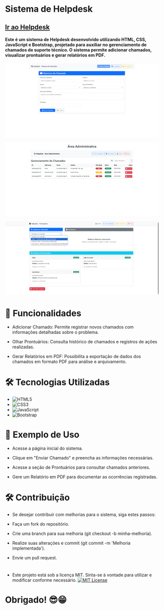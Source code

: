 # **Sistema de Helpdesk**
## [Ir ao Helpdesk](https://helpdesk-lovat-psi.vercel.app/index.html)
#### Este é um sistema de Helpdesk desenvolvido utilizando HTML, CSS, JavaScript e Bootstrap, projetado para auxiliar no gerenciamento de chamados de suporte técnico. O sistema permite adicionar chamados, visualizar prontuários e gerar relatórios em PDF.

![imagem home](image-home.png)

![imagem admin](image-admin.png)

![imagem prontuario](image-prontuario.png)

# 📌 Funcionalidades

- Adicionar Chamado: Permite registrar novos chamados com informações detalhadas sobre o problema.

- Olhar Prontuários: Consulta histórico de chamados e registros de ações realizadas.

- Gerar Relatórios em PDF: Possibilita a exportação de dados dos chamados em formato PDF para análise e arquivamento.
#

# 🛠️ Tecnologias Utilizadas

- ![HTML5](https://img.shields.io/badge/html5-%23E34F26.svg?style=for-the-badge&logo=html5&logoColor=white)
- ![CSS3](https://img.shields.io/badge/css3-%231572B6.svg?style=for-the-badge&logo=css3&logoColor=white)
- ![JavaScript](https://img.shields.io/badge/javascript-%23323330.svg?style=for-the-badge&logo=javascript&logoColor=%23F7DF1E)
- ![Bootstrap](https://img.shields.io/badge/bootstrap-%238511FA.svg?style=for-the-badge&logo=bootstrap&logoColor=white)
#

# 📌 Exemplo de Uso

- Acesse a página inicial do sistema.

- Clique em "Enviar Chamado" e preencha as informações necessárias.

- Acesse a seção de Prontuários para consultar chamados anteriores.

- Gere um Relatório em PDF para documentar as ocorrências registradas.

# 🛠️ Contribuição

- Se desejar contribuir com melhorias para o sistema, siga estes passos:

- Faça um fork do repositório.

- Crie uma branch para sua melhoria (git checkout -b minha-melhoria).

- Realize suas alterações e commit (git commit -m 'Melhoria implementada').

- Envie um pull request.

#
- Este projeto está sob a licença MIT. Sinta-se à vontade para utilizar e modificar conforme necessário.
[![MIT License](https://img.shields.io/badge/License-MIT-green.svg)](https://choosealicense.com/licenses/mit/)
# 
# **Obrigado! 😎😁**
